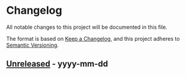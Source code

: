 # Changelog

All notable changes to this project will be documented in this file.

The format is based on [Keep a
Changelog](https://keepachangelog.com/en/1.0.0/), and this project
adheres to [Semantic Versioning](https://semver.org/spec/v2.0.0.html).

## [Unreleased] - yyyy-mm-dd

<!-- Markdown link dfn's -->
[unreleased]: https://github.com/klarna-incubator/kache/compare/v1.0.0...HEAD
